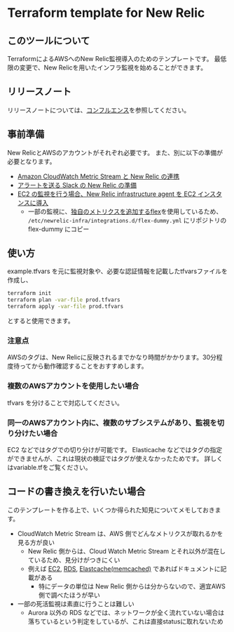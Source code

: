 # Terraform template for New Relic

## このツールについて

TerraformによるAWSへのNew Relic監視導入のためのテンプレートです。
最低限の変更で、New Relicを用いたインフラ監視を始めることができます。

## リリースノート

リリースノートについては、[コンフルエンス](https://confl.arms.dmm.com/pages/viewpage.action?pageId=1090676546)を参照してください。

## 事前準備

New RelicとAWSのアカウントがそれぞれ必要です。
また、別に以下の準備が必要となります。

- [Amazon CloudWatch Metric Stream と New Relic の連携](https://newrelic.com/jp/blog/how-to-relic/aws-cloudwatch-metric-streams)
- [アラートを送る Slack の New Relic の準備](https://docs.newrelic.com/jp/docs/alerts-applied-intelligence/new-relic-alerts/alert-notifications/notification-channels-control-where-send-alerts/#slack)
- [EC2 の監視を行う場合、New Relic infrastructure agent を EC2 インスタンスに導入](https://docs.newrelic.com/jp/docs/infrastructure/infrastructure-monitoring/get-started/get-started-infrastructure-monitoring/#install)
  - 一部の監視に、[独自のメトリクスを追加するflex](https://docs.newrelic.com/jp/docs/integrations/host-integrations/host-integrations-list/flex-integration-tool-build-your-own-integration/)を使用しているため、  
  `/etc/newrelic-infra/integrations.d/flex-dummy.yml` にリポジトリのflex-dummy にコピー

## 使い方

example.tfvars を元に監視対象や、必要な認証情報を記載したtfvarsファイルを作成し、

```bash
terraform init
terraform plan -var-file prod.tfvars
terraform apply -var-file prod.tfvars
```

とすると使用できます。

### 注意点

AWSのタグは、New Relicに反映されるまでかなり時間がかかります。30分程度待ってから動作確認することをおすすめします。

### 複数のAWSアカウントを使用したい場合

tfvars を分けることで対応してください。

### 同一のAWSアカウント内に、複数のサブシステムがあり、監視を切り分けたい場合

EC2 などではタグでの切り分けが可能です。
Elasticache などではタグの指定ができませんが、これは現状の検証ではタグが使えなかったためです。
詳しくはvariable.tfをご覧ください。

## コードの書き換えを行いたい場合

このテンプレートを作る上で、いくつか得られた知見についてメモしておきます。

- CloudWatch Metric Stream は、AWS 側でどんなメトリクスが取れるかを見る方が良い
  - New Relic 側からは、Cloud Watch Metric Stream とそれ以外が混在しているため、見分けがつきにくい
  - 例えば [EC2](https://docs.aws.amazon.com/ja_jp/AWSEC2/latest/UserGuide/viewing_metrics_with_cloudwatch.html), [RDS](https://docs.aws.amazon.com/ja_jp/AmazonRDS/latest/UserGuide/monitoring-cloudwatch.html), [Elastcache(memcached)](https://docs.aws.amazon.com/ja_jp/AmazonElastiCache/latest/mem-ug/CacheMetrics.html) であればドキュメントに記載がある
    - 特にデータの単位は New Relic 側からは分からないので、適宜AWS側で調べたほうが早い
- 一部の死活監視は素直に行うことは難しい
  - Aurora 以外の RDS などでは、ネットワークが全く流れていない場合は落ちているという判定をしているが、これは直接statusに取れないため
